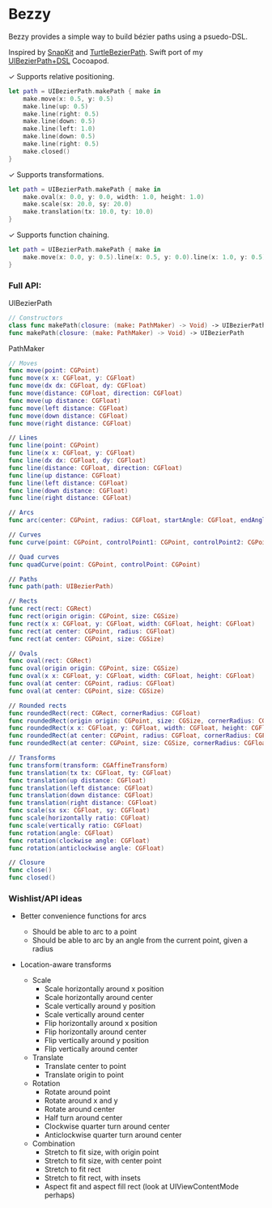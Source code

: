 # Bezzy

Bezzy provides a simple way to build bézier paths using a psuedo-DSL.

Inspired by [SnapKit](https://github.com/SnapKit/SnapKit) and [TurtleBezierPath](https://github.com/mindbrix/TurtleBezierPath). Swift port of my [UIBezierPath+DSL](https://github.com/dclelland/UIBezierPath-DSL) Cocoapod.

✓ Supports relative positioning.

```swift
let path = UIBezierPath.makePath { make in
    make.move(x: 0.5, y: 0.5)
    make.line(up: 0.5)
    make.line(right: 0.5)
    make.line(down: 0.5)
    make.line(left: 1.0)
    make.line(down: 0.5)
    make.line(right: 0.5)
    make.closed()
}
```

✓ Supports transformations.

```swift
let path = UIBezierPath.makePath { make in
    make.oval(x: 0.0, y: 0.0, width: 1.0, height: 1.0)
    make.scale(sx: 20.0, sy: 20.0)
    make.translation(tx: 10.0, ty: 10.0)
}
```

✓ Supports function chaining.

```swift
let path = UIBezierPath.makePath { make in
    make.move(x: 0.0, y: 0.5).line(x: 0.5, y: 0.0).line(x: 1.0, y: 0.5).line(x: 0.5, y: 1.0).close()
}
```

### Full API:

UIBezierPath

```swift
// Constructors
class func makePath(closure: (make: PathMaker) -> Void) -> UIBezierPath
func makePath(closure: (make: PathMaker) -> Void) -> UIBezierPath
```

PathMaker

```swift
// Moves
func move(point: CGPoint)
func move(x x: CGFloat, y: CGFloat)
func move(dx dx: CGFloat, dy: CGFloat)
func move(distance: CGFloat, direction: CGFloat)
func move(up distance: CGFloat)
func move(left distance: CGFloat)
func move(down distance: CGFloat)
func move(right distance: CGFloat)

// Lines
func line(point: CGPoint)
func line(x x: CGFloat, y: CGFloat)
func line(dx dx: CGFloat, dy: CGFloat)
func line(distance: CGFloat, direction: CGFloat)
func line(up distance: CGFloat)
func line(left distance: CGFloat)
func line(down distance: CGFloat)
func line(right distance: CGFloat)

// Arcs
func arc(center: CGPoint, radius: CGFloat, startAngle: CGFloat, endAngle: CGFloat, clockwise: Bool)

// Curves
func curve(point: CGPoint, controlPoint1: CGPoint, controlPoint2: CGPoint)

// Quad curves
func quadCurve(point: CGPoint, controlPoint: CGPoint)

// Paths
func path(path: UIBezierPath)

// Rects
func rect(rect: CGRect)
func rect(origin origin: CGPoint, size: CGSize)
func rect(x x: CGFloat, y: CGFloat, width: CGFloat, height: CGFloat)
func rect(at center: CGPoint, radius: CGFloat)
func rect(at center: CGPoint, size: CGSize)

// Ovals
func oval(rect: CGRect)
func oval(origin origin: CGPoint, size: CGSize)
func oval(x x: CGFloat, y: CGFloat, width: CGFloat, height: CGFloat)
func oval(at center: CGPoint, radius: CGFloat)
func oval(at center: CGPoint, size: CGSize)

// Rounded rects
func roundedRect(rect: CGRect, cornerRadius: CGFloat)
func roundedRect(origin origin: CGPoint, size: CGSize, cornerRadius: CGFloat)
func roundedRect(x x: CGFloat, y: CGFloat, width: CGFloat, height: CGFloat, cornerRadius: CGFloat)
func roundedRect(at center: CGPoint, radius: CGFloat, cornerRadius: CGFloat)
func roundedRect(at center: CGPoint, size: CGSize, cornerRadius: CGFloat)

// Transforms
func transform(transform: CGAffineTransform)
func translation(tx tx: CGFloat, ty: CGFloat)
func translation(up distance: CGFloat)
func translation(left distance: CGFloat)
func translation(down distance: CGFloat)
func translation(right distance: CGFloat)
func scale(sx sx: CGFloat, sy: CGFloat)
func scale(horizontally ratio: CGFloat)
func scale(vertically ratio: CGFloat)
func rotation(angle: CGFloat)
func rotation(clockwise angle: CGFloat)
func rotation(anticlockwise angle: CGFloat)

// Closure
func close()
func closed()
```

### Wishlist/API ideas

- Better convenience functions for arcs
    - Should be able to arc to a point
    - Should be able to arc by an angle from the current point, given a radius
    
- Location-aware transforms
    - Scale
      - Scale horizontally around x position
      - Scale horizontally around center
      - Scale vertically around y position
      - Scale vertically around center
      - Flip horizontally around x position
      - Flip horizontally around center
      - Flip vertically around y position
      - Flip vertically around center
    - Translate
      - Translate center to point
      - Translate origin to point
    - Rotation
      - Rotate around point
      - Rotate around x and y
      - Rotate around center
      - Half turn around center
      - Clockwise quarter turn around center
      - Anticlockwise quarter turn around center
    - Combination
      - Stretch to fit size, with origin point
      - Stretch to fit size, with center point
      - Stretch to fit rect
      - Stretch to fit rect, with insets
      - Aspect fit and aspect fill rect (look at UIViewContentMode perhaps)
    
